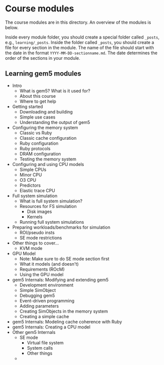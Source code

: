 # Course modules

The course modules are in this directory.
An overview of the modules is below.

Inside every module folder, you should create a special folder called `_posts`, e.g., `learning/_posts`.
Inside the folder called `_posts`, you should create a file for every section in the module.
The name of the file should start with the date in the format `YYYY-MM-DD-sectionname.md`.
The date determines the order of the sections in your module.

## Learning gem5 modules

- Intro
  - What is gem5? What is it used for?
  - About this course
  - Where to get help
- Getting started
  - Downloading and building
  - Simple use cases
  - Understanding the output of gem5
- Configuring the memory system
  - Classic vs Ruby
  - Classic cache configuration
  - Ruby configuration
  - Ruby protocols
  - DRAM configuration
  - Testing the memory system
- Configuring and using CPU models
  - Simple CPUs
  - Minor CPU
  - O3 CPU
  - Predictors
  - Elastic trace CPU
- Full system simulation
  - What is full system simulation?
  - Resources for FS simulation
    - Disk images
    - Kernels
  - Running full system simulations
- Preparing workloads/benchmarks for simulation
  - ROI/pseudo insts
  - SE mode restrictions
- Other things to cover...
  - KVM mode
- GPU Model
  - Note: Make sure to do SE mode section first
  - What it models (and doesn't)
  - Requirements (ROcM)
  - Using the GPU model
- gem5 Internals: Modifying and extending gem5
  - Development environment
  - Simple SimObject
  - Debugging gem5
  - Event-driven programming
  - Adding parameters
  - Creating SimObjects in the memory system
  - Creating a simple cache
- gem5 Internals: Modeling cache coherence with Ruby
- gem5 Internals: Creating a CPU model
- Other gem5 Internals
  - SE mode
    - Virtual file system
    - System calls
    - Other things
  -

